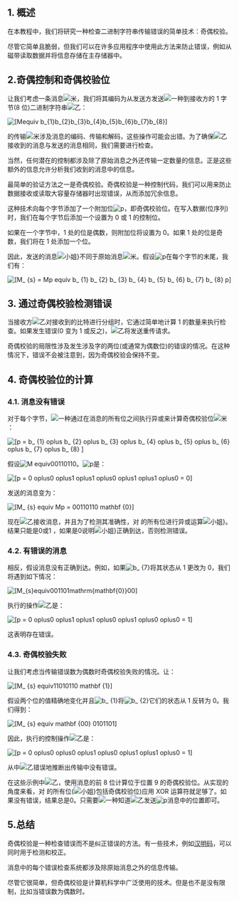 ## 1. 概述

在本教程中，我们将研究一种检查二进制字符串传输错误的简单技术：奇偶校验。

尽管它简单且脆弱，但我们可以在许多应用程序中使用此方法来防止错误，例如从磁带读取数据并将信息存储在主存储器中。

## 2.奇偶控制和奇偶校验位

让我们考虑一条消息![米](https://www.baeldung.com/wp-content/ql-cache/quicklatex.com-27d6692c77760dc1111628e74a6d272f_l3.svg)，我们将其编码为从发送方发送![一种](https://www.baeldung.com/wp-content/ql-cache/quicklatex.com-816b613a4f79d4bf9cb51396a9654120_l3.svg)到接收方的 1 字节(8 位)二进制字符串![乙](https://www.baeldung.com/wp-content/ql-cache/quicklatex.com-c74288aabc0e2ca280d25d92bf1a1ec2_l3.svg)：

 ![[Mequiv b_{1}b_{2}b_{3}b_{4}b_{5}b_{6}b_{7}b_{8}]](https://www.baeldung.com/wp-content/ql-cache/quicklatex.com-c0e15db07a5519e1dca24824a827aab2_l3.svg)

的传输![米](https://www.baeldung.com/wp-content/ql-cache/quicklatex.com-27d6692c77760dc1111628e74a6d272f_l3.svg)涉及消息的编码、传输和解码，这些操作可能会出错。为了确保![乙](https://www.baeldung.com/wp-content/ql-cache/quicklatex.com-c74288aabc0e2ca280d25d92bf1a1ec2_l3.svg)接收到的消息与发送的消息相同，我们需要进行检查。

当然，任何潜在的控制都涉及除了原始消息之外还传输一定数量的信息。正是这些额外的信息允许分析我们收到的消息中的信息。

最简单的验证方法之一是奇偶校验。奇偶校验是一种控制代码，我们可以用来防止数据接收或读取大容量存储器时出现错误，从而添加冗余信息。

这种技术向每个字节添加了一个附加位![p](https://www.baeldung.com/wp-content/ql-cache/quicklatex.com-5faad0904f612a3fa5b27faafb8dc903_l3.svg)，即奇偶校验位。在写入数据(位序列)时，我们在每个字节后添加一个设置为 0 或 1 的控制位。

如果在一个字节中，1 处的位是偶数，则附加位将设置为 0。如果 1 处的位是奇数，我们将在 1 处添加一个位。

因此，发送的消息![小姐}](https://www.baeldung.com/wp-content/ql-cache/quicklatex.com-dd75b55d810b303811a218af87a292bf_l3.svg)不同于原始消息![米](https://www.baeldung.com/wp-content/ql-cache/quicklatex.com-27d6692c77760dc1111628e74a6d272f_l3.svg)。假设![p](https://www.baeldung.com/wp-content/ql-cache/quicklatex.com-5faad0904f612a3fa5b27faafb8dc903_l3.svg)在每个字节的末尾，我们有：

 ![[M_ {s} = Mp equiv b_ {1} b_ {2} b_ {3} b_ {4} b_ {5} b_ {6} b_ {7} b_ {8} p]](https://www.baeldung.com/wp-content/ql-cache/quicklatex.com-d5d8bc59cbcfc3ab155fea76dcf1852b_l3.svg)

## 3. 通过奇偶校验检测错误

当接收方![乙](https://www.baeldung.com/wp-content/ql-cache/quicklatex.com-c74288aabc0e2ca280d25d92bf1a1ec2_l3.svg)对接收到的比特进行分组时，它通过简单地计算 1 的数量来执行检查。如果发生错误(0 变为 1 或反之)，![乙](https://www.baeldung.com/wp-content/ql-cache/quicklatex.com-c74288aabc0e2ca280d25d92bf1a1ec2_l3.svg)将发送重传请求。

奇偶校验的局限性涉及发生涉及字的两位(或通常为偶数位)的错误的情况。在这种情况下，错误不会被注意到，因为奇偶校验会保持不变。

## 4. 奇偶校验位的计算

### 4.1. 消息没有错误

对于每个字节，![一种](https://www.baeldung.com/wp-content/ql-cache/quicklatex.com-816b613a4f79d4bf9cb51396a9654120_l3.svg)通过在消息的所有位之间执行异或来计算奇偶校验位![米](https://www.baeldung.com/wp-content/ql-cache/quicklatex.com-27d6692c77760dc1111628e74a6d272f_l3.svg)：

 ![[p = b_ {1} oplus b_ {2} oplus b_ {3} oplus b_ {4} oplus b_ {5} oplus b_ {6} oplus b_ {7} oplus b_ {8} ]](https://www.baeldung.com/wp-content/ql-cache/quicklatex.com-f604a8b71d44d5a54f3b946101fee0dd_l3.svg)

假设![M equiv00110110](https://www.baeldung.com/wp-content/ql-cache/quicklatex.com-8938797e7b1de13b6000eedfb486dd18_l3.svg)。![p](https://www.baeldung.com/wp-content/ql-cache/quicklatex.com-5faad0904f612a3fa5b27faafb8dc903_l3.svg)是：

 ![[p = 0 oplus0 oplus1 oplus1 oplus0 oplus1 oplus1 oplus0 = 0]](https://www.baeldung.com/wp-content/ql-cache/quicklatex.com-fce8290421d2d34000017599acdc4878_l3.svg)

发送的消息变为：

 ![[M_ {s} equiv Mp = 00110110 mathbf {0}]](https://www.baeldung.com/wp-content/ql-cache/quicklatex.com-34df147bd1aed36ad79e772944050753_l3.svg)

现在![乙](https://www.baeldung.com/wp-content/ql-cache/quicklatex.com-c74288aabc0e2ca280d25d92bf1a1ec2_l3.svg)接收消息，并且为了检测其准确性，对 的所有位进行异或运算![小姐}](https://www.baeldung.com/wp-content/ql-cache/quicklatex.com-dd75b55d810b303811a218af87a292bf_l3.svg)。结果只能是0或1 ，如果是0说明![小姐}](https://www.baeldung.com/wp-content/ql-cache/quicklatex.com-dd75b55d810b303811a218af87a292bf_l3.svg)正确到达，否则检测错误。

### 4.2. 有错误的消息

相反，假设消息没有正确到达。例如，如果![b_ {7}](https://www.baeldung.com/wp-content/ql-cache/quicklatex.com-e71656bc16f29715ceb3e19fac20b618_l3.svg)将其状态从 1 更改为 0，我们将遇到如下情况：

 ![[M_{s}equiv001101mathrm{mathbf{0}}00]](https://www.baeldung.com/wp-content/ql-cache/quicklatex.com-6c9eccc23784d02011c0ac6c8df6a69b_l3.svg)

执行的操作![乙](https://www.baeldung.com/wp-content/ql-cache/quicklatex.com-c74288aabc0e2ca280d25d92bf1a1ec2_l3.svg)是：

 ![[p = 0 oplus0 oplus1 oplus1 oplus0 oplus1 oplus0 oplus0 = 1]](https://www.baeldung.com/wp-content/ql-cache/quicklatex.com-7a8c3254f14cd3f36a1c6adaa392ab89_l3.svg)

这表明存在错误。

### 4.3. 奇偶校验失败

让我们考虑当传输错误数为偶数时奇偶校验失败的情况。让：

 ![[M_ {s} equiv11010110 mathbf {1}]](https://www.baeldung.com/wp-content/ql-cache/quicklatex.com-882444504efc21c2d11777eef33a3c8b_l3.svg)

假设两个位的值精确地变化并且![b_ {1}](https://www.baeldung.com/wp-content/ql-cache/quicklatex.com-e2fba2ffff7add72efa50c4183a4e46c_l3.svg)将![b_ {2}](https://www.baeldung.com/wp-content/ql-cache/quicklatex.com-571d425dc69fb33423f776b704805168_l3.svg)它们的状态从 1 反转为 0。我们得到：

 ![[M_ {s} equiv mathbf {00} 0101101]](https://www.baeldung.com/wp-content/ql-cache/quicklatex.com-cc15a8a5847742f890fa31136f4de20a_l3.svg)

因此，执行的控制操作![乙](https://www.baeldung.com/wp-content/ql-cache/quicklatex.com-c74288aabc0e2ca280d25d92bf1a1ec2_l3.svg)是：

 ![[p = 0 oplus0 oplus0 oplus1 oplus0 oplus1 oplus1 oplus0 = 1]](https://www.baeldung.com/wp-content/ql-cache/quicklatex.com-bc209fabbc4adea8465323fcd035c9d6_l3.svg)

从中![乙](https://www.baeldung.com/wp-content/ql-cache/quicklatex.com-c74288aabc0e2ca280d25d92bf1a1ec2_l3.svg)错误地推断出传输中没有错误。

在这些示例中![乙](https://www.baeldung.com/wp-content/ql-cache/quicklatex.com-c74288aabc0e2ca280d25d92bf1a1ec2_l3.svg)，使用消息的前 8 位计算位于位置 9 的奇偶校验位。从实现的角度来看，对 的所有位(![小姐}](https://www.baeldung.com/wp-content/ql-cache/quicklatex.com-dd75b55d810b303811a218af87a292bf_l3.svg)包括奇偶校验位)应用 XOR 运算符就足够了。如果没有错误，结果总是0。只需要![一种](https://www.baeldung.com/wp-content/ql-cache/quicklatex.com-816b613a4f79d4bf9cb51396a9654120_l3.svg)知道![乙](https://www.baeldung.com/wp-content/ql-cache/quicklatex.com-c74288aabc0e2ca280d25d92bf1a1ec2_l3.svg)发送![p](https://www.baeldung.com/wp-content/ql-cache/quicklatex.com-5faad0904f612a3fa5b27faafb8dc903_l3.svg)消息中的位置即可。

## 5.总结

奇偶校验是一种检查错误而不是纠正错误的方法。有一些技术，例如[汉明码](https://en.wikipedia.org/wiki/Hamming_code)，可以同时用于检测和校正。

消息中的每个错误检查系统都涉及除原始消息之外的信息传输。

尽管它很简单，但奇偶校验是计算机科学中广泛使用的技术。但是也不是没有限制，比如当错误数为偶数时。